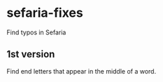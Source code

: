 # sefaria-fixes

Find typos in Sefaria

## 1st version
Find end letters that appear in the middle of a word.

